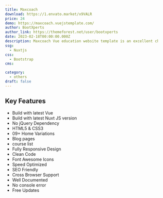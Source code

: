 ```yaml
---
title: Maxcoach
download: https://1.envato.market/x9VALR
price: 24
demo: https://maxcoach.vuejstemplate.com/
author: BootXperts
author_link: https://themeforest.net/user/bootxperts
date: 2023-02-18T00:00:00.000Z
description: Maxcoach Vue education website template is an excellent choice if you’re opting for an ideal Vue education website template.
ssg:
  - Nuxtjs
css:
  - Bootstrap
cms:

category:
  - others
draft: false
---
```


## Key Features

- Build with latest Vue
- Build with latest Nuxt JS version
- No jQuery Dependency
- HTML5 & CSS3
- 09+ Home Variations
- Blog pages
- course list
- Fully Responsive Design
- Clean Code
- Font Awesome Icons
- Speed Optimized
- SEO Friendly
- Cross Browser Support
- Well Documented
- No console error
- Free Updates
